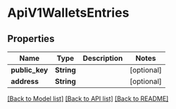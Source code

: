 # ApiV1WalletsEntries

## Properties

Name | Type | Description | Notes
------------ | ------------- | ------------- | -------------
**public_key** | **String** |  | [optional] 
**address** | **String** |  | [optional] 

[[Back to Model list]](../README.md#documentation-for-models) [[Back to API list]](../README.md#documentation-for-api-endpoints) [[Back to README]](../README.md)


